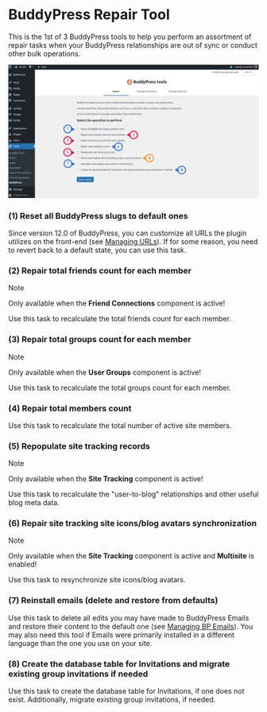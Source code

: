 # BuddyPress Repair Tool

This is the 1st of 3 BuddyPress tools to help you perform an assortment of repair tasks when your BuddyPress relationships are out of sync or conduct other bulk operations.

![BP Repair Tool](../../assets/bp-tool-repair-02.png)

### (1) Reset all BuddyPress slugs to default ones
Since version 12.0 of BuddyPress, you can customize all URLs the plugin utilizes on the front-end (see [Managing URLs](../settings/urls.md)). If for some reason, you need to revert back to a default state, you can use this task.

### (2) Repair total friends count for each member
> [!NOTE]
> Only available when the **Friend Connections** component is active!

Use this task to recalculate the total friends count for each member.

### (3) Repair total groups count for each member
> [!NOTE]
> Only available when the **User Groups** component is active!

Use this task to recalculate the total groups count for each member.

### (4) Repair total members count
Use this task to recalculate the total number of active site members.
### (5) Repopulate site tracking records
> [!NOTE]
> Only available when the **Site Tracking** component is active!

Use this task to recalculate the "user-to-blog" relationships and other useful blog meta data.

### (6) Repair site tracking site icons/blog avatars synchronization
> [!NOTE]
> Only available when the **Site Tracking** component is active and **Multisite** is enabled!

Use this task to resynchronize site icons/blog avatars.

### (7) Reinstall emails (delete and restore from defaults)
Use this task to delete all edits you may have made to BuddyPress Emails and restore their content to the default one (see [Managing BP Emails](../emails/README.md)). You may also need this tool if Emails were primarily installed in a different language than the one you use on your site.

### (8) Create the database table for Invitations and migrate existing group invitations if needed
Use this task to create the database table for Invitations, if one does not exist. Additionally, migrate existing group invitations, if needed.


